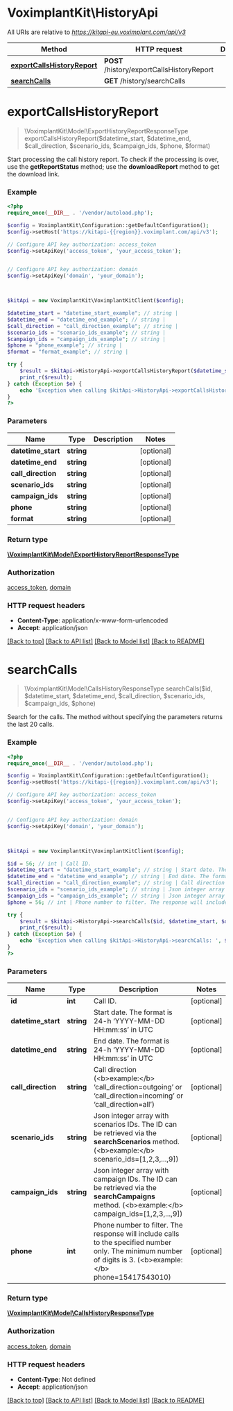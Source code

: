 # VoximplantKit\HistoryApi

All URIs are relative to *https://kitapi-eu.voximplant.com/api/v3*

Method | HTTP request | Description
------------- | ------------- | -------------
[**exportCallsHistoryReport**](HistoryApi.md#exportCallsHistoryReport) | **POST** /history/exportCallsHistoryReport | 
[**searchCalls**](HistoryApi.md#searchCalls) | **GET** /history/searchCalls | 


# **exportCallsHistoryReport**
> \VoximplantKit\Model\ExportHistoryReportResponseType exportCallsHistoryReport($datetime_start, $datetime_end, $call_direction, $scenario_ids, $campaign_ids, $phone, $format)



Start processing the call history report. To check if the processing is over, use the <b>getReportStatus</b> method; use the <b>downloadReport</b> method to get the download link.

### Example
```php
<?php
require_once(__DIR__ . '/vendor/autoload.php');

$config = VoximplantKit\Configuration::getDefaultConfiguration();
$config->setHost('https://kitapi-{{region}}.voximplant.com/api/v3');

// Configure API key authorization: access_token
$config->setApiKey('access_token', 'your_access_token');


// Configure API key authorization: domain
$config->setApiKey('domain', 'your_domain');



$kitApi = new VoximplantKit\VoximplantKitClient($config);

$datetime_start = "datetime_start_example"; // string | 
$datetime_end = "datetime_end_example"; // string | 
$call_direction = "call_direction_example"; // string | 
$scenario_ids = "scenario_ids_example"; // string | 
$campaign_ids = "campaign_ids_example"; // string | 
$phone = "phone_example"; // string | 
$format = "format_example"; // string | 

try {
    $result = $kitApi->HistoryApi->exportCallsHistoryReport($datetime_start, $datetime_end, $call_direction, $scenario_ids, $campaign_ids, $phone, $format);
    print_r($result);
} catch (Exception $e) {
    echo 'Exception when calling $kitApi->HistoryApi->exportCallsHistoryReport: ', $e->getMessage(), PHP_EOL;
}
?>
```

### Parameters

Name | Type | Description  | Notes
------------- | ------------- | ------------- | -------------
 **datetime_start** | **string**|  | [optional]
 **datetime_end** | **string**|  | [optional]
 **call_direction** | **string**|  | [optional]
 **scenario_ids** | **string**|  | [optional]
 **campaign_ids** | **string**|  | [optional]
 **phone** | **string**|  | [optional]
 **format** | **string**|  | [optional]

### Return type

[**\VoximplantKit\Model\ExportHistoryReportResponseType**](../Model/ExportHistoryReportResponseType.md)

### Authorization

[access_token](../../README.md#access_token), [domain](../../README.md#domain)

### HTTP request headers

 - **Content-Type**: application/x-www-form-urlencoded
 - **Accept**: application/json

[[Back to top]](#) [[Back to API list]](../../README.md#documentation-for-api-endpoints) [[Back to Model list]](../../README.md#documentation-for-models) [[Back to README]](../../README.md)

# **searchCalls**
> \VoximplantKit\Model\CallsHistoryResponseType searchCalls($id, $datetime_start, $datetime_end, $call_direction, $scenario_ids, $campaign_ids, $phone)



Search for the calls. The method without specifying the parameters returns the last 20 calls.

### Example
```php
<?php
require_once(__DIR__ . '/vendor/autoload.php');

$config = VoximplantKit\Configuration::getDefaultConfiguration();
$config->setHost('https://kitapi-{{region}}.voximplant.com/api/v3');

// Configure API key authorization: access_token
$config->setApiKey('access_token', 'your_access_token');


// Configure API key authorization: domain
$config->setApiKey('domain', 'your_domain');



$kitApi = new VoximplantKit\VoximplantKitClient($config);

$id = 56; // int | Call ID.
$datetime_start = "datetime_start_example"; // string | Start date. The format is 24-h ‘YYYY-MM-DD HH:mm:ss’ in UTC
$datetime_end = "datetime_end_example"; // string | End date. The format is 24-h ‘YYYY-MM-DD HH:mm:ss’ in UTC
$call_direction = "call_direction_example"; // string | Call direction (<b>example:</b> ‘call_direction=outgoing’ or ‘call_direction=incoming’ or ‘call_direction=all’)
$scenario_ids = "scenario_ids_example"; // string | Json integer array with scenarios IDs. The ID can be retrieved via the **searchScenarios** method. (<b>example:</b> scenario_ids=[1,2,3,...,9])
$campaign_ids = "campaign_ids_example"; // string | Json integer array with campaign IDs. The ID can be retrieved via the **searchCampaigns** method. (<b>example:</b> campaign_ids=[1,2,3,...,9])
$phone = 56; // int | Phone number to filter. The response will include calls to the specified number only. The minimum number of digits is 3. (<b>example:</b> phone=15417543010)

try {
    $result = $kitApi->HistoryApi->searchCalls($id, $datetime_start, $datetime_end, $call_direction, $scenario_ids, $campaign_ids, $phone);
    print_r($result);
} catch (Exception $e) {
    echo 'Exception when calling $kitApi->HistoryApi->searchCalls: ', $e->getMessage(), PHP_EOL;
}
?>
```

### Parameters

Name | Type | Description  | Notes
------------- | ------------- | ------------- | -------------
 **id** | **int**| Call ID. | [optional]
 **datetime_start** | **string**| Start date. The format is 24-h ‘YYYY-MM-DD HH:mm:ss’ in UTC | [optional]
 **datetime_end** | **string**| End date. The format is 24-h ‘YYYY-MM-DD HH:mm:ss’ in UTC | [optional]
 **call_direction** | **string**| Call direction (&lt;b&gt;example:&lt;/b&gt; ‘call_direction&#x3D;outgoing’ or ‘call_direction&#x3D;incoming’ or ‘call_direction&#x3D;all’) | [optional]
 **scenario_ids** | **string**| Json integer array with scenarios IDs. The ID can be retrieved via the **searchScenarios** method. (&lt;b&gt;example:&lt;/b&gt; scenario_ids&#x3D;[1,2,3,...,9]) | [optional]
 **campaign_ids** | **string**| Json integer array with campaign IDs. The ID can be retrieved via the **searchCampaigns** method. (&lt;b&gt;example:&lt;/b&gt; campaign_ids&#x3D;[1,2,3,...,9]) | [optional]
 **phone** | **int**| Phone number to filter. The response will include calls to the specified number only. The minimum number of digits is 3. (&lt;b&gt;example:&lt;/b&gt; phone&#x3D;15417543010) | [optional]

### Return type

[**\VoximplantKit\Model\CallsHistoryResponseType**](../Model/CallsHistoryResponseType.md)

### Authorization

[access_token](../../README.md#access_token), [domain](../../README.md#domain)

### HTTP request headers

 - **Content-Type**: Not defined
 - **Accept**: application/json

[[Back to top]](#) [[Back to API list]](../../README.md#documentation-for-api-endpoints) [[Back to Model list]](../../README.md#documentation-for-models) [[Back to README]](../../README.md)

